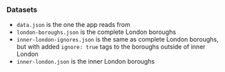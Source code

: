 ### Datasets

- `data.json` is the one the app reads from
- `london-boroughs.json` is the complete London boroughs
- `inner-london-ignores.json` is the same as complete London boroughs, but with added `ignore: true` tags to the boroughs outside of inner London
- `inner-london.json` is the inner London boroughs
